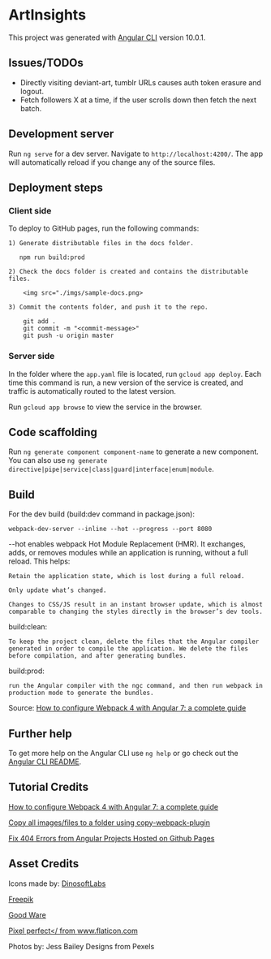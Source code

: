 # ArtInsights

This project was generated with [Angular CLI](https://github.com/angular/angular-cli) version 10.0.1.

## Issues/TODOs

- Directly visiting deviant-art, tumblr URLs causes auth token erasure and logout.
- Fetch followers X at a time, if the user scrolls down then fetch the next batch.

## Development server

Run `ng serve` for a dev server. Navigate to `http://localhost:4200/`. The app will automatically reload if you change any of the source files.

## Deployment steps

### Client side

To deploy to GitHub pages, run the following commands:

    1) Generate distributable files in the docs folder. 
 
       npm run build:prod

    2) Check the docs folder is created and contains the distributable files.

        <img src="./imgs/sample-docs.png>

    3) Commit the contents folder, and push it to the repo.

        git add .
        git commit -m "<commit-message>"
        git push -u origin master

### Server side

In the folder where the `app.yaml` file is located, run `gcloud app deploy`. Each time this command is run, a new version of the service is created, and traffic is automatically routed to the latest version. 

Run `gcloud app browse` to view the service in the browser.

## Code scaffolding

Run `ng generate component component-name` to generate a new component. You can also use `ng generate directive|pipe|service|class|guard|interface|enum|module`.

## Build

For the dev build (build:dev command in package.json):

  `webpack-dev-server --inline --hot --progress --port 8080`

--hot enables webpack Hot Module Replacement (HMR). It exchanges, adds, or removes modules while an application is running, without a full reload. This helps:

    Retain the application state, which is lost during a full reload.

    Only update what’s changed.

    Changes to CSS/JS result in an instant browser update, which is almost comparable to changing the styles directly in the browser’s dev tools.

build:clean: 

    To keep the project clean, delete the files that the Angular compiler generated in order to compile the application. We delete the files before compilation, and after generating bundles. 

build:prod: 

    run the Angular compiler with the ngc command, and then run webpack in production mode to generate the bundles.

Source: <a href="https://www.freecodecamp.org/news/how-to-configure-webpack-4-with-angular-7-a-complete-guide-9a23c879f471/">How to configure Webpack 4 with Angular 7: a complete guide</a>

## Further help

To get more help on the Angular CLI use `ng help` or go check out the [Angular CLI README](https://github.com/angular/angular-cli/blob/master/README.md).

## Tutorial Credits

<a href="https://www.freecodecamp.org/news/how-to-configure-webpack-4-with-angular-7-a-complete-guide-9a23c879f471/">How to configure Webpack 4 with Angular 7: a complete guide</a>

<a href="https://medium.com/a-beginners-guide-for-webpack-2/copy-all-images-files-to-a-folder-using-copy-webpack-plugin-7c8cf2de7676">Copy all images/files to a folder using copy-webpack-plugin</a>

<a href="https://shermandigital.com/blog/fix-404-errors-from-angular-projects-hosted-on-github-pages/#:~:text=If%20you%20deploy%20an%20Angular,html%20page.&text=To%20accomplish%20the%20redirect%2C%20create,of%20the%20angular%2Dcli%20application.">Fix 404 Errors from Angular Projects Hosted on Github Pages
</a>

## Asset Credits

Icons made by:
<a href="https://www.flaticon.com/authors/dinosoftlabs" title="DinosoftLabs">DinosoftLabs</a>

<a href="https://www.flaticon.com/authors/freepik" title="Freepik">Freepik</a>

<a href="https://www.flaticon.com/authors/good-ware" title="Good Ware">Good Ware</a>

<a href="https://www.flaticon.com/authors/pixel-perfect" title="Pixel perfect">Pixel perfect</
from <a href="https://www.flaticon.com/" title="Flaticon">www.flaticon.com</a></div>

Photos by:
Jess Bailey Designs from Pexels